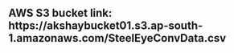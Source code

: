 <h2> AWS S3 bucket link: https://akshaybucket01.s3.ap-south-1.amazonaws.com/SteelEyeConvData.csv </h2>
